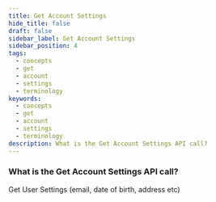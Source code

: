 ```yaml
---
title: Get Account Settings
hide_title: false
draft: false
sidebar_label: Get Account Settings
sidebar_position: 4
tags:
  - concepts
  - get
  - account
  - settings
  - terminology
keywords:
  - concepts
  - get
  - account
  - settings
  - terminology
description: What is the Get Account Settings API call?
---
```


### What is the Get Account Settings API call?

Get User Settings (email, date of birth, address etc)
